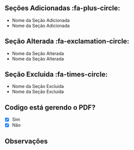 ## Seções Adicionadas :fa-plus-circle:

-   Nome da Seção Adicionada
-   Nome da Seção Adicionada

## Seção Alterada :fa-exclamation-circle:

-   Nome da Seção Alterada
-   Nome da Seção Alterada

## Seção Excluida :fa-times-circle:

-   Nome da Seção Excluida
-   Nome da Seção Excluida

## Codigo está gerendo o PDF?
-   [x] Sim
-   [x] Não

## Observações
